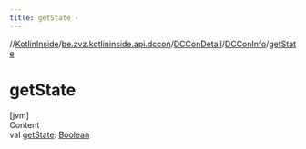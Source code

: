 ```yaml
---
title: getState -
---
```

//[KotlinInside](../../../index.md)/[be.zvz.kotlininside.api.dccon](../../index.md)/[DCConDetail](../index.md)/[DCConInfo](index.md)/[getState](get-state.md)



# getState  
[jvm]  
Content  
val [getState](get-state.md): [Boolean](https://kotlinlang.org/api/latest/jvm/stdlib/kotlin/-boolean/index.html)  



